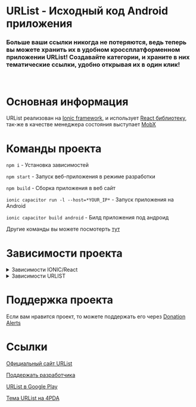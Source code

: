 # URList - Исходный код Android приложения

### Больше ваши ссылки никогда не потеряются, ведь теперь вы можете хранить их в удобном кроссплатформенном приложении URList! Создавайте категории, и храните в них тематические ссылки, удобно открывая их в один клик!

<br>

# Основная информация

URList реализован на [Ionic framework](https://ionicframework.com), и использует [React библиотеку](https://reactjs.org), так-же в качестве менеджера состояния выступает [MobX](https://mobx.js.org)

# Команды проекта

```npm i``` - Установка зависимостей

```npm start``` - Запуск веб-приложения в режиме разработки

```npm build``` - Сборка приложения в веб сайт

```ionic capacitor run -l --host=*YOUR_IP*``` - Запуск приложения на Android

```ionic capacitor build android``` - Билд приложения под андроид

Другие команды вы можете посмотерть [тут](https://www.npmjs.com/package/@ionic/react)


# Зависимости проекта

<details>
  <summary>Зависимости IONIC/React</summary>

    "@capacitor/android": "4.2.0",
    "@capacitor/app": "4.0.1",
    "@capacitor/core": "4.2.0",
    "@capacitor/haptics": "4.0.1",
    "@capacitor/keyboard": "4.0.1",
    "@capacitor/status-bar": "4.0.1",
    "@ionic/react": "^6.0.0",
    "@ionic/react-router": "^6.0.0",
    "@testing-library/jest-dom": "^5.11.9",
    "@testing-library/react": "^13.3.0",
    "@testing-library/user-event": "^12.6.3",
    "@types/jest": "^26.0.20",
    "@types/node": "^12.19.15",
    "@types/react": "^18.0.17",
    "@types/react-dom": "^18.0.6",
    "@types/react-router": "^5.1.11",
    "@types/react-router-dom": "^5.1.7",
    "buffer": "^6.0.3",
    "cordova-plugin-chooser": "^1.3.2",
    "cordova-plugin-file": "^7.0.0",
    "cordova-plugin-x-toast": "^2.7.3",
    "react": "^18.2.0",
    "react-dom": "^18.2.0",
    "react-router": "^5.2.0",
    "react-router-dom": "^5.2.0",
    "react-scripts": "^5.0.0",
    "typescript": "^4.1.3",
    "web-vitals": "^0.2.4",
    "workbox-background-sync": "^5.1.4",
    "workbox-broadcast-update": "^5.1.4",
    "workbox-cacheable-response": "^5.1.4",
    "workbox-core": "^5.1.4",
    "workbox-expiration": "^5.1.4",
    "workbox-google-analytics": "^5.1.4",
    "workbox-navigation-preload": "^5.1.4",
    "workbox-precaching": "^5.1.4",
    "workbox-range-requests": "^5.1.4",
    "workbox-routing": "^5.1.4",
    "workbox-strategies": "^5.1.4",
    "workbox-streams": "^5.1.4"

</details>

<details>
  <summary>Зависимости URLIST</summary>

    "ionicons": "^6.0.3",
    "mobx": "^6.6.2",
    "mobx-react": "^7.5.3",

</details>

# Поддержка проекта

Если вам нравится проект, то можете поддержать его через [Donation Alerts](https://www.donationalerts.com/r/hu_tao_goddess)

# Ссылки

[Официальный сайт URList](https://urlist.vercel.app)

[Поддержать разработчика](https://www.donationalerts.com/r/hu_tao_goddess)

[URList в Google Play](https://play.google.com/store/apps/details?id=ru.shizzaho.urlist)

[Тема URList на 4PDA](https://4pda.to/forum/index.php?showtopic=1054931)

